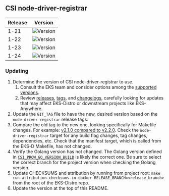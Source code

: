 ## CSI node-driver-registrar

| Release | Version                                                      |
|---------|--------------------------------------------------------------|
| 1-21    | ![Version](https://img.shields.io/badge/version-v2.7.0-blue) |
| 1-22    | ![Version](https://img.shields.io/badge/version-v2.7.0-blue) |
| 1-23    | ![Version](https://img.shields.io/badge/version-v2.7.0-blue) |
| 1-24    | ![Version](https://img.shields.io/badge/version-v2.7.0-blue) |


### Updating

1. Determine the version of CSI node-driver-registrar to use.
   1. Consult the EKS team and consider options among the 
      [supported versions](https://kubernetes-csi.github.io/docs/node-driver-registrar.html#supported-versions). 
   2. Review [releases](https://github.com/kubernetes-csi/node-driver-registrar/releases),
      [tags](https://github.com/kubernetes-csi/node-driver-registrar/tags),
      and [changelogs](https://github.com/kubernetes-csi/node-driver-registrar/tree/master/CHANGELOG),
      carefully looking for updates that may affect EKS-Distro or downstream 
      projects like EKS-Anywhere.
2. Update the `GIT_TAG` file to have the new, desired version based on the 
   `node-driver-registrar` release tags.
3. Compare the old tag to the new one, looking specifically for Makefile changes.
   For example:
   [v2.1.0 compared to v2.2.0](https://github.com/kubernetes-csi/node-driver-registrar/compare/v2.1.0...v2.2.0).
   Check the `node-driver-registrar` target for any build flag changes, tag 
   changes, dependencies, etc. Check that the manifest target, which is called
   from the EKS-D Makefile, has not changed.
4. Verify the Golang version has not changed. The Golang version defined in
   [`CSI_PROW_GO_VERSION_BUILD`](https://github.com/kubernetes-csi/node-driver-registrar/blob/v2.5.1/release-tools/prow.sh#L89)
   is likely the correct one. Be sure to select the correct branch for the
   project version when checking the Golang version.
5. Update CHECKSUMS and attribution by running from project root:
   `make run-attribution-checksums-in-docker RELEASE_BRANCH=<release_branch>` 
   from the root of the EKS-Distro repo.
6. Update the version at the top of this README.
